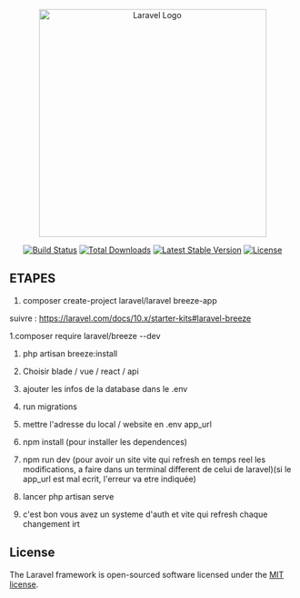 <p align="center"><a href="https://laravel.com" target="_blank"><img src="https://raw.githubusercontent.com/laravel/art/master/logo-lockup/5%20SVG/2%20CMYK/1%20Full%20Color/laravel-logolockup-cmyk-red.svg" width="400" alt="Laravel Logo"></a></p>

<p align="center">
<a href="https://github.com/laravel/framework/actions"><img src="https://github.com/laravel/framework/workflows/tests/badge.svg" alt="Build Status"></a>
<a href="https://packagist.org/packages/laravel/framework"><img src="https://img.shields.io/packagist/dt/laravel/framework" alt="Total Downloads"></a>
<a href="https://packagist.org/packages/laravel/framework"><img src="https://img.shields.io/packagist/v/laravel/framework" alt="Latest Stable Version"></a>
<a href="https://packagist.org/packages/laravel/framework"><img src="https://img.shields.io/packagist/l/laravel/framework" alt="License"></a>
</p>

## ETAPES

1. composer create-project laravel/laravel breeze-app

suivre : https://laravel.com/docs/10.x/starter-kits#laravel-breeze

1.composer require laravel/breeze --dev

1. php artisan breeze:install
1. Choisir blade / vue / react / api
1. ajouter les infos de la database dans le .env
1. run migrations
1. mettre l'adresse du local / website en .env app_url

1. npm install (pour installer les dependences)
1. npm run dev (pour avoir un site vite qui refresh en temps reel les modifications, a faire dans un terminal different de celui de laravel)(si le app_url est mal ecrit, l'erreur va etre indiquée)
1. lancer php artisan serve
1. c'est bon vous avez un systeme d'auth et vite qui refresh chaque changement irt

## License

The Laravel framework is open-sourced software licensed under the [MIT license](https://opensource.org/licenses/MIT).
